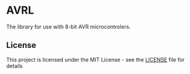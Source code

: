 # AVRL

The library for use with 8-bit AVR microcontrolers.

## License

This project is licensed under the MIT License - see the [LICENSE](LICENSE) file for details
